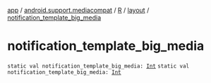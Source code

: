 [app](../../../index.md) / [android.support.mediacompat](../../index.md) / [R](../index.md) / [layout](index.md) / [notification_template_big_media](./notification_template_big_media.md)

# notification_template_big_media

`static val notification_template_big_media: `[`Int`](https://kotlinlang.org/api/latest/jvm/stdlib/kotlin/-int/index.html)
`static val notification_template_big_media: `[`Int`](https://kotlinlang.org/api/latest/jvm/stdlib/kotlin/-int/index.html)